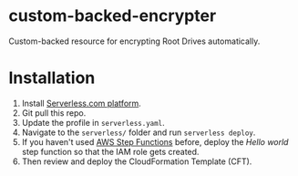 # custom-backed-encrypter
Custom-backed resource for encrypting Root Drives automatically.

# Installation
1. Install [Serverless.com platform](https://serverless.com/).
2. Git pull this repo.
3. Update the profile in `serverless.yaml`.
4. Navigate to the `serverless/` folder and run `serverless deploy`.
5. If you haven't used [AWS Step Functions](https://aws.amazon.com/step-functions/) before, deploy the _Hello world_ step function so that the IAM role gets created.
5. Then review and deploy the CloudFormation Template (CFT).
